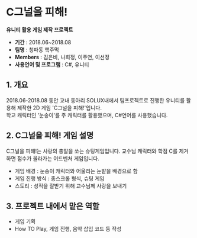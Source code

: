 # C그널을 피해!  
__유니티 활용 게임 제작 프로젝트__  

- __기간__ : 2018.06~2018.08  
- __팀명__ : 청파동 핵주먹
- __Members__ : 김은비, 나희정, 이주연, 이선정
- __사용언어 및 프로그램__ : C#, 유니티

## 1. 개요
2018.06-2018.08 동안 교내 동아리 SOLUX내에서 팀프로젝트로 진행한 유니티를 활용해 제작한 2D 게임 'C그널을 피해!'입니다.  
학교 캐릭터인 '눈송이'를 주 캐릭터를 활용했으며, C#언어를 사용했습니다.

## 2. C그널을 피해! 게임 설명
C그널을 피해!는 사랑의 총알을 쏘는 슈팅게임입니다. 교수님 캐릭터와 학점 C를 제거하면 점수가 올라가는 어드벤처 게임입니다.  
* 게임 배경 : 눈송이 캐릭터와 어울리는 눈밭을 배경으로 함  
* 게임 진행 방식 : 종스크롤 형식, 슈팅 게임  
* 스토리 : 성적을 잘받기 위해 교수님께 사랑을 보내기

## 3. 프로젝트 내에서 맡은 역할
- 게임 기획
- How TO Play, 게임 진행, 음악 삽입 코드 등 작성
